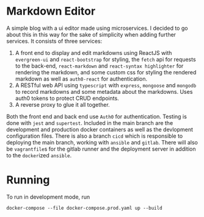 # Markdown Editor

A simple blog with a ui editor made using microservices. I decided to go about this in this way for the sake of simplicity when adding further services. It consists of three services: 

1. A front end to display and edit markdowns using ReactJS with `evergreen-ui` and `react-bootstrap` for styling, the `fetch` api for requests to the back-end, `react-markdown` and `react-syntax highlighter` for rendering the markdown, and some custom css for styling the rendered markdown as well as `auth0-react` for authentication.
2. A RESTful web API using `typescript` with `express`, `mongoose` and `mongodb` to record markdowns and some metadata about the markdowns. Uses auth0 tokens to protect CRUD endpoints.
3. A reverse proxy to glue it all together.

Both the front end and back end use `Auth0` for authentication. Testing is done with `jest` and `supertest`. Included in the main branch are the development and production docker containers as well as the devlopment configuration files. There is also a branch `cicd` which is responsible to deploying the main branch, working with `ansible` and `gitlab`. There will also be `vagrantfile`s for the gitlab runner and the deployment server in addition to the `docker`ized `ansible`. 

# Running

To run in development mode, run

	docker-compose --file docker-compose.prod.yaml up --build 
